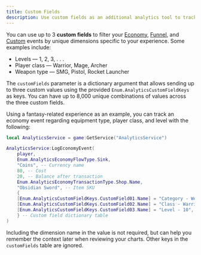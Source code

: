 ```yaml
---
title: Custom Fields
description: Use custom fields as an additional analytics tool to track unique milestones in your experience.
---
```


You can use up to 3 **custom fields** to filter your [Economy](./economy-events.md), [Funnel](./funnel-events.md), and [Custom](./custom-events.md) events by unique dimensions specific to your experience. Some examples include:

- Levels — 1, 2, 3, . . .
- Player class — Warrior, Mage, Archer
- Weapon type — SMG, Pistol, Rocket Launcher

The `customFields` parameter is a dictionary argument that allows sending up to three custom values using the provided `Enum.AnalyticsCustomFieldKeys` as keys. You can have up to 8,000 unique combinations of values across the three custom fields.

Using a fantasy-related experience as an example, you can track an economy event regarding equipment type, player class, and level with the following:

```lua title="Tracking Custom Fields"
local AnalyticsService = game:GetService("AnalyticsService")

AnalyticsService:LogEconomyEvent(
    player,
    Enum.AnalyticsEconomyFlowType.Sink,
    "Coins", -- Currency name
    80, -- Cost
    20, -- Balance after transaction
    Enum.AnalyticsEconomyTransactionType.Shop.Name,
    "Obsidian Sword", -- Item SKU
    {
	[Enum.AnalyticsCustomFieldKeys.CustomField01.Name] = "Category - Weapon",
	[Enum.AnalyticsCustomFieldKeys.CustomField02.Name] = "Class - Warrior",
	[Enum.AnalyticsCustomFieldKeys.CustomField03.Name] = "Level - 10",
    } -- Custom field dictionary table
)
```

Including the dimension name in the value is not required, but can help you remember the context later when reviewing your charts. Other keys in the `customFields` table are ignored.
